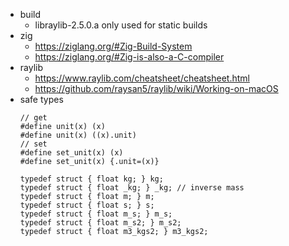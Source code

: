 - build
    - libraylib-2.5.0.a only used for static builds
- zig
    - https://ziglang.org/#Zig-Build-System
    - https://ziglang.org/#Zig-is-also-a-C-compiler
- raylib
    - https://www.raylib.com/cheatsheet/cheatsheet.html
    - https://github.com/raysan5/raylib/wiki/Working-on-macOS
- safe types
    ```
    // get
    #define unit(x) (x)
    #define unit(x) ((x).unit)
    // set
    #define set_unit(x) (x)
    #define set_unit(x) {.unit=(x)}

    typedef struct { float kg; } kg;
    typedef struct { float _kg; } _kg; // inverse mass
    typedef struct { float m; } m;
    typedef struct { float s; } s;
    typedef struct { float m_s; } m_s;
    typedef struct { float m_s2; } m_s2;
    typedef struct { float m3_kgs2; } m3_kgs2;
    ```

